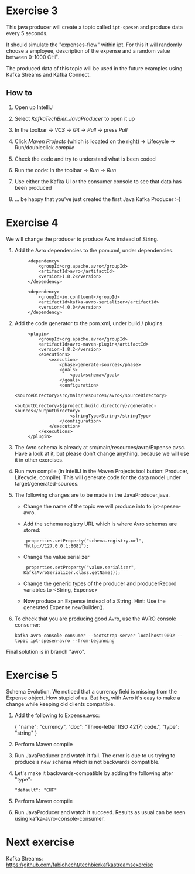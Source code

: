 # Exercise 3

This java producer will create a topic called `ipt-spesen` and produce data every 5 seconds.

It should simulate the "expenses-flow" within ipt. For this it will randomly choose a employee, description of the expense and a random value between 0-1000 CHF.

The produced data of this topic will be used in the future examples using Kafka Streams and Kafka Connect.

## How to

1. Open up IntelliJ

1. Select _KafkaTechBier_JavaProducer_ to open it up

1. In the toolbar -> _VCS_ -> _Git_ -> _Pull_ -> press _Pull_

1. Click _Maven Projects_ (which is located on the right) -> Lifecycle -> Run/doubleclick _compile_

1. Check the code and try to understand what is been coded

1. Run the code: In the toolbar -> _Run_ -> _Run_

1. Use either the Kafka UI or the consumer console to see that data has been produced

1. ... be happy that you've just created the first Java Kafka Producer :-)

# Exercise 4

We will change the producer to produce Avro instead of String.


1. Add the Avro dependencies to the pom.xml, under dependencies.

            <dependency>
                <groupId>org.apache.avro</groupId>
                <artifactId>avro</artifactId>
                <version>1.8.2</version>
            </dependency>
    
            <dependency>
                <groupId>io.confluent</groupId>
                <artifactId>kafka-avro-serializer</artifactId>
                <version>4.0.0</version>
            </dependency>

2. Add the code generator to the pom.xml, under build / plugins.

            <plugin>
                <groupId>org.apache.avro</groupId>
                <artifactId>avro-maven-plugin</artifactId>
                <version>1.8.2</version>
                <executions>
                    <execution>
                        <phase>generate-sources</phase>
                        <goals>
                            <goal>schema</goal>
                        </goals>
                        <configuration>
                            <sourceDirectory>src/main/resources/avro</sourceDirectory>
                            <outputDirectory>${project.build.directory}/generated-sources</outputDirectory>
                            <stringType>String</stringType>
                        </configuration>
                    </execution>
                </executions>
            </plugin>
    
3. The Avro schema is already at src/main/resources/avro/Expense.avsc. Have a look at it, but please don't change anything, because we will use it in other exercises. 

4. Run mvn compile (in IntelliJ in the Maven Projects tool button: Producer, Lifecycle, compile). This will generate code for the data model under target/generated-sources. 

5. The following changes are to be made in the JavaProducer.java.
   * Change the name of the topic we will produce into to ipt-spesen-avro. 

   * Add the schema registry URL which is where Avro schemas are stored: 

          properties.setProperty("schema.registry.url", "http://127.0.0.1:8081");
        
   * Change the value serializer
 
          properties.setProperty("value.serializer", KafkaAvroSerializer.class.getName());
          
   * Change the generic types of the producer and producerRecord variables to <String, Expense>
   * Now produce an Expense instead of a String. Hint: Use the generated Expense.newBuilder().

6. To check that you are producing good Avro, use the AVRO console consumer:

       kafka-avro-console-consumer --bootstrap-server localhost:9092 --topic ipt-spesen-avro --from-beginning
    
Final solution is in branch "avro".

# Exercise 5

Schema Evolution. We noticed that a currency field is missing from the Expense object. How stupid of us. But hey, with Avro it's easy to make a change while keeping old clients compatible.

1. Add the following to Expense.avsc:

    {
      "name": "currency",
      "doc": "Three-letter (ISO 4217) code.",
      "type": "string"
    }

2. Perform Maven compile

3. Run JavaProducer and watch it fail. The error is due to us trying to produce a new schema which is not backwards compatible. 

4. Let's make it backwards-compatible by adding the following after "type":

       "default": "CHF"
       
5. Perform Maven compile

6. Run JavaProducer and watch it succeed. Results as usual can be seen using kafka-avro-console-consumer.

# Next exercise

Kafka Streams: https://github.com/fabiohecht/techbierkafkastreamsexercise


